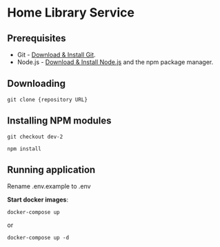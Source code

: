 # Home Library Service

## Prerequisites

- Git - [Download & Install Git](https://git-scm.com/downloads).
- Node.js - [Download & Install Node.js](https://nodejs.org/en/download/) and the npm package manager.

## Downloading

```
git clone {repository URL}
```

## Installing NPM modules

```
git checkout dev-2
```

```
npm install
```

## Running application

Rename .env.example to .env

**Start docker images**:
```
docker-compose up
```
or 

```
docker-compose up -d
```
